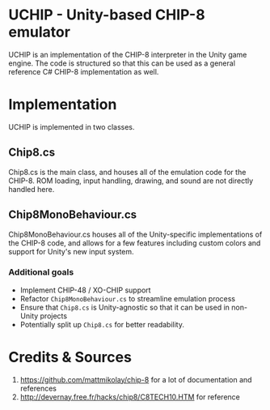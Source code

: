 # UCHIP - Unity-based CHIP-8 emulator

UCHIP is an implementation of the CHIP-8 interpreter in the Unity game engine. The code is structured so that this can be used as a general reference C# CHIP-8 implementation as well.

# Implementation

UCHIP is implemented in two classes.

## Chip8.cs

Chip8.cs is the main class, and houses all of the emulation code for the CHIP-8. ROM loading, input handling, drawing, and sound are not directly handled here.

## Chip8MonoBehaviour.cs

Chip8MonoBehaviour.cs houses all of the Unity-specific implementations of the CHIP-8 code, and allows for a few features including custom colors and support for Unity's new input system.

### Additional goals
- Implement CHIP-48 / XO-CHIP support
- Refactor `Chip8MonoBehaviour.cs` to streamline emulation process
- Ensure that `Chip8.cs` is Unity-agnostic so that it can be used in non-Unity projects
- Potentially split up `Chip8.cs` for better readability.

# Credits & Sources

1. https://github.com/mattmikolay/chip-8 for a lot of documentation and references
2. http://devernay.free.fr/hacks/chip8/C8TECH10.HTM for reference
